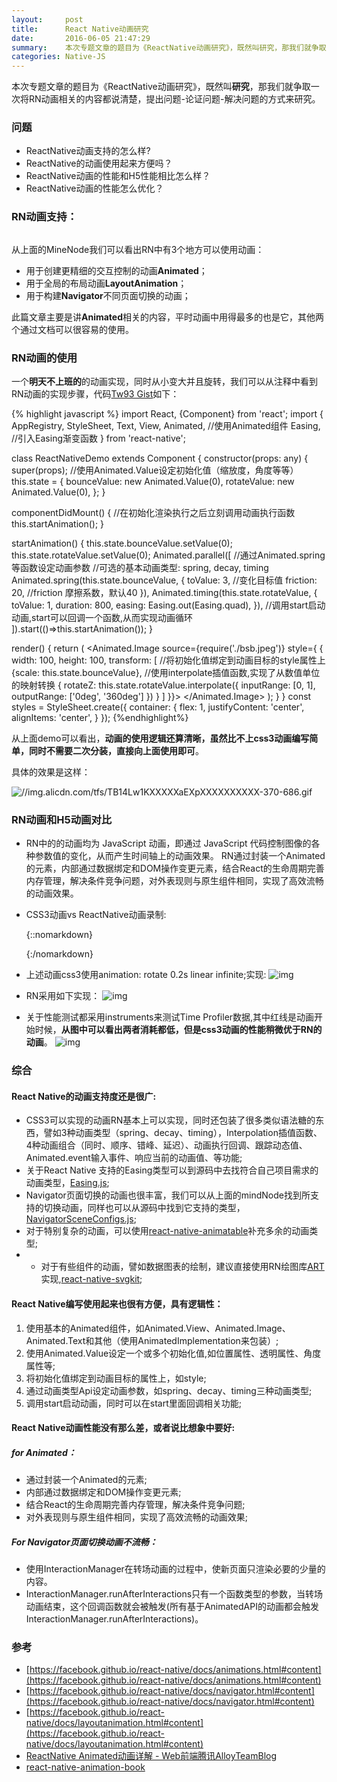 ```yaml
---
layout:     post
title:      React Native动画研究
date:       2016-06-05 21:47:29
summary:    本次专题文章的题目为《ReactNative动画研究》，既然叫研究，那我们就争取一次将RN动画相关的内容都说清楚，提出问题-论证问题-解决问题的方式来研究 ...
categories: Native-JS
---
```


本次专题文章的题目为《ReactNative动画研究》，既然叫**研究**，那我们就争取一次将RN动画相关的内容都说清楚，提出问题-论证问题-解决问题的方式来研究。

### 问题
- ReactNative动画支持的怎么样?
- ReactNative的动画使用起来方便吗？
- ReactNative动画的性能和H5性能相比怎么样？
- ReactNative动画的性能怎么优化？

###  RN动画支持：

<img data-src="//img.alicdn.com/tfs/TB1HDwhKXXXXXcraXXXXXXXXXXX-1225-1716.png" class="lazyload img-zoom" />


从上面的MineNode我们可以看出RN中有3个地方可以使用动画：

- 用于创建更精细的交互控制的动画**Animated**；
- 用于全局的布局动画**LayoutAnimation**；
- 用于构建**Navigator**不同页面切换的动画；

此篇文章主要是讲**Animated**相关的内容，平时动画中用得最多的也是它，其他两个通过文档可以很容易的使用。

### RN动画的使用

一个**明天不上班的**的动画实现，同时从小变大并且旋转，我们可以从注释中看到RN动画的实现步骤，代码[Tw93 Gist](https://gist.github.com/tw93/c02b2e864aa8e1c9048d17b649f7a2ea)如下：

{% highlight javascript %}
import React, {Component} from 'react';
import {
  AppRegistry,
  StyleSheet,
  Text,
  View,
  Animated,   //使用Animated组件
  Easing,     //引入Easing渐变函数
} from 'react-native';

class ReactNativeDemo extends Component {
  constructor(props: any) {
    super(props);
    //使用Animated.Value设定初始化值（缩放度，角度等等）
    this.state = {
      bounceValue: new Animated.Value(0),
      rotateValue: new Animated.Value(0),
    };
  }

  componentDidMount() {
    //在初始化渲染执行之后立刻调用动画执行函数
    this.startAnimation();
  }

  startAnimation() {
    this.state.bounceValue.setValue(0);
    this.state.rotateValue.setValue(0);
    Animated.parallel([
      //通过Animated.spring等函数设定动画参数
      //可选的基本动画类型: spring, decay, timing
      Animated.spring(this.state.bounceValue, {
        toValue: 3,      //变化目标值
        friction: 20,    //friction 摩擦系数，默认40
      }),
      Animated.timing(this.state.rotateValue, {
        toValue: 1,
        duration: 800,
        easing: Easing.out(Easing.quad),
      }),
      //调用start启动动画,start可以回调一个函数,从而实现动画循环
    ]).start(()=>this.startAnimation());
  }

  render() {
    return (
      <View style={styles.container}>
        <Animated.Image
          source={require('./bsb.jpeg')}
          style={ {
            width: 100,
            height: 100,
            transform: [
              //将初始化值绑定到动画目标的style属性上
              {scale: this.state.bounceValue},
              //使用interpolate插值函数,实现了从数值单位的映射转换
              {
                rotateZ: this.state.rotateValue.interpolate({
                  inputRange: [0, 1],
                  outputRange: ['0deg', '360deg']
                })
              }
            ]
          }}>
        </Animated.Image>
      </View>
    );
  }
}
const styles = StyleSheet.create({
  container: {
    flex: 1,
    justifyContent: 'center',
    alignItems: 'center',
  }
});
{%endhighlight%}

从上面demo可以看出，**动画的使用逻辑还算清晰，虽然比不上css3动画编写简单，同时不需要二次分装，直接向上面使用即可**。

具体的效果是这样：

![//img.alicdn.com/tfs/TB14Lw1KXXXXXaEXpXXXXXXXXXX-370-686.gif](https://img.alicdn.com/tfs/TB14Lw1KXXXXXaEXpXXXXXXXXXX-370-686.gif)


###  RN动画和H5动画对比
  - RN中的的动画均为 JavaScript 动画，即通过 JavaScript 代码控制图像的各种参数值的变化，从而产生时间轴上的动画效果。 RN通过封装一个Animated的元素，内部通过数据绑定和DOM操作变更元素，结合React的生命周期完善内存管理，解决条件竞争问题，对外表现则与原生组件相同，实现了高效流畅的动画效果。
  
  - CSS3动画vs ReactNative动画录制:
  
    {::nomarkdown}
    <div class="video-container"> 
    <script src="http://api.video.taobao.com//video/getPlayerJS"></script><script src="http://api.video.taobao.com//video/embedVideo?vid=36938589&uid=737512883&tid=1&autoplay=false"></script>
    </div>
    {:/nomarkdown}
    
  - 上述动画css3使用animation: rotate 0.2s linear infinite;实现:
    ![img](https://img.alicdn.com/tfs/TB1vwKwMpXXXXXdXVXXXXXXXXXX-707-487.png)

  - RN采用如下实现：
    ![img](http://img.alicdn.com/tfs/TB1FdhKMpXXXXXRXVXXXXXXXXXX-573-255.png) 

  - 关于性能测试都采用instruments来测试Time Profiler数据,其中红线是动画开始时候，**从图中可以看出两者消耗都低，但是css3动画的性能稍微优于RN的动画**。
![img](https://img.alicdn.com/tfs/TB15mlYMpXXXXbnXpXXXXXXXXXX-735-235.png)


### 综合

#### React Native的动画支持度还是很广:

- CSS3可以实现的动画RN基本上可以实现，同时还包装了很多类似语法糖的东西，譬如3种动画类型（spring、decay、timing），Interpolation插值函数、4种动画组合（同时、顺序、错峰、延迟）、动画执行回调、跟踪动态值、Animated.event输入事件、响应当前的动画值、等功能;
- 关于React Native 支持的Easing类型可以到源码中去找符合自己项目需求的动画类型，[Easing.js](https://github.com/facebook/react-native/blob/master/Libraries/Animated/src/Easing.js);
- Navigator页面切换的动画也很丰富，我们可以从上面的mindNode找到所支持的切换动画，同样也可以从源码中找到它支持的类型，[NavigatorSceneConfigs.js](https://github.com/facebook/react-native/blob/master/Libraries/CustomComponents/Navigator/NavigatorSceneConfigs.js);
- 对于特别复杂的动画，可以使用[react-native-animatable](https://github.com/oblador/react-native-animatable)补充多余的动画类型;
- - 对于有些组件的动画，譬如数据图表的绘制，建议直接使用RN绘图库[ART](https://github.com/facebook/react-native/tree/master/Libraries/ART)实现,[react-native-svgkit](https://github.com/brentvatne/react-native-svgkit);



#### React Native编写使用起来也很有方便，具有逻辑性：

 1. 使用基本的Animated组件，如Animated.View、Animated.Image、Animated.Text和其他（使用AnimatedImplementation来包装）;
 2. 使用Animated.Value设定一个或多个初始化值,如位置属性、透明属性、角度属性等;
 3. 将初始化值绑定到动画目标的属性上，如style;
 4. 通过动画类型Api设定动画参数，如spring、decay、timing三种动画类型;
 5. 调用start启动动画，同时可以在start里面回调相关功能;



#### React Native动画性能没有那么差，或者说比想象中要好:

##### for Animated：

- 通过封装一个Animated的元素;
- 内部通过数据绑定和DOM操作变更元素;
- 结合React的生命周期完善内存管理，解决条件竞争问题;
- 对外表现则与原生组件相同，实现了高效流畅的动画效果;

##### For Navigator页面切换动画不流畅：

- 使用InteractionManager在转场动画的过程中，使新页面只渲染必要的少量的内容。
- InteractionManager.runAfterInteractions只有一个函数类型的参数，当转场动画结束，这个回调函数就会被触发(所有基于AnimatedAPI的动画都会触发InteractionManager.runAfterInteractions)。
   

    
### 参考
- [https://facebook.github.io/react-native/docs/animations.html#content](https://facebook.github.io/react-native/docs/animations.html#content)
- [https://facebook.github.io/react-native/docs/navigator.html#content](https://facebook.github.io/react-native/docs/navigator.html#content)
- [https://facebook.github.io/react-native/docs/layoutanimation.html#content](https://facebook.github.io/react-native/docs/layoutanimation.html#content)
- [ReactNative Animated动画详解 - Web前端腾讯AlloyTeamBlog](https://www.google.com.hk/url?sa=t&rct=j&q=&esrc=s&source=web&cd=5&cad=rja&uact=8&ved=0ahUKEwjghpGciPnLAhVGkywKHQebDBwQFgg4MAQ&url=%68%74%74%70%3a%2f%2f%77%77%77%2e%61%6c%6c%6f%79%74%65%61%6d%2e%63%6f%6d%2f%32%30%31%36%2f%30%31%2f%72%65%61%63%74%6e%61%74%69%76%65%2d%61%6e%69%6d%61%74%65%64%2f&usg=AFQjCNFHs4H5NFeDSA60uU1AiwE4s3DDtA&sig2=co4jsVL_5KxI5g-Ug0eKBQ)
- [react-native-animation-book](http://browniefed.com/react-native-animation-book/)



